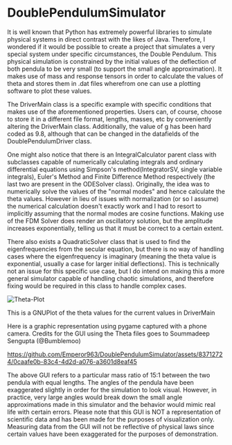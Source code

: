 # DoublePendulumSimulator

It is well known that Python has extremely powerful libraries to simulate physical systems in direct contrast with the likes of Java. Therefore, I wondered if it would be possible to create a project that simulates a very special system under specific circumstances, the Double Pendulum. This physical simulation is constrained by the initial values of the deflection of both pendula to be very small (to support the small angle approximation). It makes use of mass and response tensors in order to calculate the values of theta and stores them in .dat files wherefrom one can use a plotting software to plot these values.

The DriverMain class is a specific example with specific conditions that makes use of the aforementioned properties. Users can, of course, choose to store it in a different file format, lengths, masses, etc by conveniently altering the DriverMain class. Additionally, the value of g has been hard coded as 9.8, although that can be changed in the datafields of the DoublePendulumDriver class. 

One might also notice that there is an IntegralCalculator parent class with subclasses capable of numerically calculating integrals and ordinary differential equations using Simpson's method(IntegratorSV, single variable integrals), Euler's Method and Finite Difference Method respectively (the last two are present in the ODESolver class). Originally, the idea was to numerically solve the values of the "normal modes" and hence calculate the theta values. However in lieu of issues with normalization (or so I assume) the numerical calculation doesn't exactly work and I had to resort to implicitly assuming that the normal modes are cosine functions. Making use of the FDM Solver does render an oscillatory solution, but the amplitude increases exponentially, telling us that it must be correct to a certain extent.

There also exists a QuadraticSolver class that is used to find the eigenfrequencies from the secular equation, but there is no way of handling cases where the eigenfrequency is imaginary (meaning the theta value is exponential, usually a case for larger initial deflections). This is technically not an issue for this specific use case, but I do intend on making this a more general simulator capable of handling chaotic simulations, and therefore fixing would be required in this class to handle complex cases.


![Theta-Plot](https://github.com/Emperor963/DoublePendulumSimulator/assets/83712724/0af8a8e0-cc89-4aa0-9b62-ef4e2967159c)

This is a GNUPlot of the theta values for the current values in DriverMain

Here is a graphic representation using pygame captured with a phone camera. Credits for the GUI using the Theta files goes to Soummadeep Sengupta (@Bumblemoo)

https://github.com/Emperor963/DoublePendulumSimulator/assets/83712724/0caafe0b-83c4-4d2d-a076-a3601d8eaf45

The above GUI refers to a particular mass ratio of 15:1 between the two pendula with equal lengths. The angles of the pendula have been exaggerated slightly in order for the simulation to look visual. However, in practice, very large angles would break down the small angle approximations made in this simulator and the behavior would mimic real life with certain errors. Please note that this GUI is NOT a representation of scientific data and has been made for the purposes of visualization only. Measuring data from the GUI will not be reflective of physical laws since certain values have been exaggerated for the purposes of demonstration.

